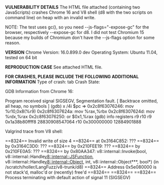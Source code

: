 <b>VULNERABILITY DETAILS</b>
The HTML file attached (containing two JavaScripts) crashes Chrome 16 and V8 shell (d8 with the two scripts on command line) on heap with an invalid write.

NOTE: The test uses gc(), so you need --js-flags="-expose-gc" for the browser, respectively --expose-gc for d8. I did not test Chromium 15 because my builds of Chromium don't have the --js-flags option for some reason.

<b>VERSION</b>
Chrome Version: 16.0.899.0 dev
Operating System: Ubuntu 11.04, tested on 64 bit

<b>REPRODUCTION CASE</b>
See attached HTML file.

<b>FOR CRASHES, PLEASE INCLUDE THE FOLLOWING ADDITIONAL INFORMATION</b>
Type of crash: tab
Crash State:

GDB Information from Chrome 16:

Program received signal SIGSEGV, Segmentation fault.
[ Backtrace omitted, all heap, no symbols ]
(gdb) x /4i $pc
=> 0x2c8f63076246:      mov    %r10,0x8(%r9)
   0x2c8f6307624a:      mov    %rax,%rbx
   0x2c8f6307624d:      mov    %rdx,%rax
   0x2c8f63076250:      or     $0x1,%rax
(gdb) info registers r9 r10
r9             0x1a38b80ffff8   28830908547064
r10            0x300000000      12884901888


Valgrind trace from V8 shell:

==8324== Invalid write of size 4
==8324==    at 0x3164C852: ???
==8324==    by 0x3164C3D0: ???
==8324==    by 0x210FEE19: ???
==8324==    by 0x210FE0A5: ???
==8324==    by 0x80AA347: v8::internal::Invoke(bool, v8::internal::Handle<v8::internal::JSFunction>, v8::internal::Handle<v8::internal::Object>, int, v8::internal::Object***, bool*) (in /scratch/holler/LangFuzz/v8-trunk/d8)
==8324==  Address 0x5e080000 is not stack'd, malloc'd or (recently) free'd
==8324== 
==8324== 
==8324== Process terminating with default action of signal 11 (SIGSEGV)